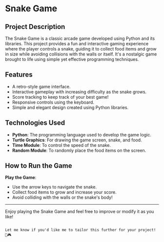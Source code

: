 # Snake Game

## Project Description

The Snake Game is a classic arcade game developed using Python and its libraries. This project provides a fun and interactive gaming experience where the player controls a snake, guiding it to collect food items and grow in size while avoiding collisions with the walls or itself. It's a nostalgic game brought to life using simple yet effective programming techniques.

## Features

- A retro-style game interface.
- Interactive gameplay with increasing difficulty as the snake grows.
- Score tracking to keep track of your best game!
- Responsive controls using the keyboard.
- Simple and elegant design created using Python libraries.

## Technologies Used

- **Python**: The programming language used to develop the game logic.
- **Turtle Graphics**: For drawing the game screen, snake, and food.
- **Time Module**: To control the speed of the snake.
- **Random Module**: To randomly place the food items on the screen.

## How to Run the Game

 **Play the Game**:
   - Use the arrow keys to navigate the snake.
   - Collect food items to grow and increase your score.
   - Avoid colliding with the walls or the snake's body!



---
Enjoy playing the Snake Game and feel free to improve or modify it as you like!
```

Let me know if you'd like me to tailor this further for your project! 🐍🎮

